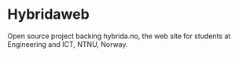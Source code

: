 Hybridaweb
==========

Open source project backing hybrida.no, the web site for students at Engineering and ICT, NTNU, Norway.
